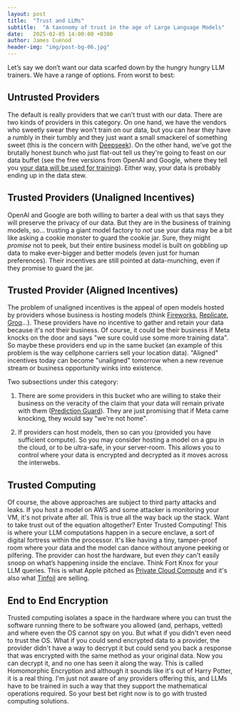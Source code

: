 ```yaml
---
layout: post
title:  "Trust and LLMs"
subtitle:  "A taxonomy of trust in the age of Large Language Models"
date:   2025-02-05 14:00:00 +0300
author: James Cuénod
header-img: "img/post-bg-06.jpg"
---
```


Let’s say we don’t want our data scarfed down by the hungry hungry LLM trainers. We have a range of options. From worst to best:

## Untrusted Providers

The default is really providers that we can't trust with our data. There are two kinds of providers in this category. On one hand, we have the vendors who sweetly swear they won't train on our data, but you can hear they have a rumbly in their tumbly and they just want a small smackerel of something sweet (this is the concern with [Deepseek]()). On the other hand, we've got the brutally honest bunch who just flat-out tell us they're going to feast on our data buffet (see the free versions from OpenAI and Google, where they tell you [your data will be used for training](https://ai.google.dev/pricing)).  Either way, your data is probably ending up in the data stew.

## Trusted Providers (Unaligned Incentives)

OpenAI and Google are both willing to barter a deal with us that says they will preserve the privacy of our data. But they are in the business of training models, so...  trusting a giant model factory to *not* use your data may be a bit like asking a cookie monster to guard the cookie jar.  Sure, they might *promise* not to peek, but their entire business model is built on gobbling up data to make ever-bigger and better models (even just for human preferences). Their incentives are still pointed at data-munching, even if they promise to guard the jar.

## Trusted Provider (Aligned Incentives)

The problem of unaligned incentives is the appeal of open models hosted by providers whose business is hosting models (think [Fireworks](https://fireworks.ai/), [Replicate](https://replicate.com/), [Groq](https://groq.com/)...). These providers have no incentive to gather and retain your data because it's not their business. Of course, it could be their business if Meta knocks on the door and says "we sure could use some more training data". So maybe these providers end up in the same bucket (an example of this problem is the way cellphone carriers sell your location data). "Aligned" incentives today can become "unaligned" tomorrow when a new revenue stream or business opportunity winks into existence.

Two subsections under this category:

1. There are some providers in this bucket who are willing to stake their business on the veracity of the claim that your data will remain private with them ([Prediction Guard](https://predictionguard.com/)). They are just promising that if Meta came knocking, they would say "we're not home".

2. If providers can host models, then so can you (provided you have sufficient compute). So you may consider hosting a model on a gpu in the cloud, or to be ultra-safe, in your server-room. This allows you to control where your data is encrypted and decrypted as it moves across the interwebs.

## Trusted Computing

Of course, the above approaches are subject to third party attacks and leaks. If you host a model on AWS and some attacker is monitoring your VM, it's not private after all. This is true all the way back up the stack. Want to take trust out of the equation altogether? Enter Trusted Computing! This is where your LLM computations happen in a secure enclave, a sort of digital fortress within the processor.  It's like having a tiny, tamper-proof room where your data and the model can dance without anyone peeking or pilfering. The provider can host the hardware, but even *they* can't easily snoop on what’s happening inside the enclave. Think Fort Knox for your LLM queries. This is what Apple pitched as [Private Cloud Compute](https://security.apple.com/blog/private-cloud-compute/) and it's also what [Tinfoil](tinfoil.sh) are selling.

## End to End Encryption

Trusted computing isolates a space in the hardware where you can trust the software running there to be software you allowed (and, perhaps, vetted) and where even the OS cannot spy on you. But what if you didn't even need to trust the OS. What if you could send encrypted data to a provider, the provider didn't have a way to decrypt it but could send you back a response that was encrypted with the same method as your original data. Now you can decrypt it, and no one has seen it along the way. This is called Homomorphic Encryption and although it sounds like it's out of Harry Potter, it is a real thing. I'm just not aware of any providers offering this, and LLMs have to be trained in such a way that they support the mathematical operations required. So your best bet right now is to go with trusted computing solutions.
